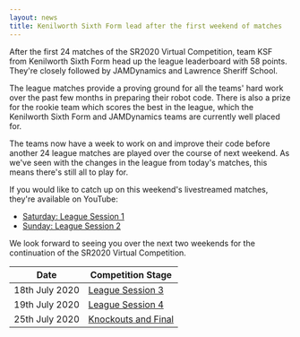 ```yaml
---
layout: news
title: Kenilworth Sixth Form lead after the first weekend of matches
---
```


After the first 24 matches of the SR2020 Virtual Competition, team KSF from
Kenilworth Sixth Form head up the league leaderboard with 58 points. They're
closely followed by JAMDynamics and Lawrence Sheriff School.

The league matches provide a proving ground for all the teams' hard work over
the past few months in preparing their robot code. There is also a prize for the
rookie team which scores the best in the league, which the Kenilworth Sixth Form
and JAMDynamics teams are currently well placed for.

The teams now have a week to work on and improve their code before another 24
league matches are played over the course of next weekend. As we've seen with
the changes in the league from today's matches, this means there's still all to
play for.

If you would like to catch up on this weekend's livestreamed matches, they're
available on YouTube:

* [Saturday: League Session 1](https://youtu.be/xLL7SoQywf4)
* [Sunday: League Session 2](https://youtu.be/7JoW4zXSeZE)

We look forward to seeing you over the next two weekends for the continuation of
the SR2020 Virtual Competition.

| Date           | Competition Stage                                                   |
|----------------|---------------------------------------------------------------------|
| 18th July 2020 | [League Session 3](/events/sr2020/virtual-competition-league-3/)    |
| 19th July 2020 | [League Session 4](/events/sr2020/virtual-competition-league-4/)    |
| 25th July 2020 | [Knockouts and Final](/events/sr2020/virtual-competition-knockouts/)|
